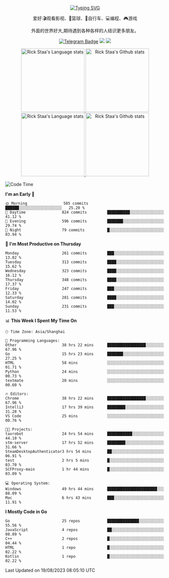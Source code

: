 <div align="center"> 

[![Typing SVG](https://readme-typing-svg.herokuapp.com?size=25&duration=2500&color=eeeeee&vCenter=true&width=200&height=40&lines=Hi+there+%F0%9F%91%8B%F0%9F%8F%BB;I'm+DanBai)](https://git.io/typing-svg)

爱好:🎬观看影视、🏀篮球、🚴自行车、💻编程、🎮游戏

外面的世界好大,期待遇到各种各样的人结识更多朋友。

[![Telegram Badge](https://img.shields.io/badge/-Telegram-blue?style=flat&logo=Telegram&logoColor=white)](https://t.me/danbai9420) 
[![](https://img.shields.io/badge/-Blog-brightgreen?style=flat&logo=Blogger&logoColor=white)](https://p00q.cn)
[![](https://img.shields.io/badge/-Email-red?style=flat&logo=Mail.Ru&logoColor=white)](mailto:danbai@88.com)
</div>

<!-- Light Mode -->
<div align="center"> 
<a href="https://github.com/anuraghazra/github-readme-stats#gh-light-mode-only">
<img height=200 src="https://github-readme-stats.vercel.app/api/top-langs/?username=danbai225&layout=compact&langs_count=10&hide_border=1&role=OWNER,COLLABORATOR#gh-light-mode-only" alt="Rick Staa's Language stats" />
</a>
<a href="https://github.com/anuraghazra/github-readme-stats#gh-light-mode-only">
<img height=200 src="https://github-readme-stats.vercel.app/api?username=danbai225&show_icons=true&count_private=true&line_height=28&hide_border=1&include_all_commits=true&card_width=450&role=OWNER,COLLABORATOR&exclude_repo=github-readme-stats#gh-light-mode-only" alt="Rick Staa's Github stats" />
</a>
</div>

<!-- Dark Mode -->
<div align="center"> 
<a href="https://github.com/anuraghazra/github-readme-stats#gh-dark-mode-only">
<img height=200 src="https://github-readme-stats.vercel.app/api/top-langs/?username=danbai225&layout=compact&langs_count=10&hide_border=1&role=OWNER,COLLABORATOR&theme=github_dark#gh-dark-mode-only" alt="Rick Staa's Language stats" />
</a>
<a href="https://github.com/anuraghazra/github-readme-stats#gh-dark-mode-only">
<img height=200 src="https://github-readme-stats.vercel.app/api?username=danbai225&show_icons=true&count_private=true&line_height=28&hide_border=1&include_all_commits=true&card_width=450&role=OWNER,COLLABORATOR&exclude_repo=github-readme-stats&theme=github_dark#gh-dark-mode-only" alt="Rick Staa's Github stats" />
</a>
</div>

<!--START_SECTION:waka-->
![Code Time](http://img.shields.io/badge/Code%20Time-914%20hrs%2011%20mins-blue)

**I'm an Early 🐤** 

```text
🌞 Morning                505 commits         ██████░░░░░░░░░░░░░░░░░░░   25.20 % 
🌆 Daytime                824 commits         ██████████░░░░░░░░░░░░░░░   41.12 % 
🌃 Evening                596 commits         ███████░░░░░░░░░░░░░░░░░░   29.74 % 
🌙 Night                  79 commits          █░░░░░░░░░░░░░░░░░░░░░░░░   03.94 % 
```
📅 **I'm Most Productive on Thursday** 

```text
Monday                   261 commits         ███░░░░░░░░░░░░░░░░░░░░░░   13.02 % 
Tuesday                  313 commits         ████░░░░░░░░░░░░░░░░░░░░░   15.62 % 
Wednesday                323 commits         ████░░░░░░░░░░░░░░░░░░░░░   16.12 % 
Thursday                 348 commits         ████░░░░░░░░░░░░░░░░░░░░░   17.37 % 
Friday                   247 commits         ███░░░░░░░░░░░░░░░░░░░░░░   12.33 % 
Saturday                 281 commits         ████░░░░░░░░░░░░░░░░░░░░░   14.02 % 
Sunday                   231 commits         ███░░░░░░░░░░░░░░░░░░░░░░   11.53 % 
```


📊 **This Week I Spent My Time On** 

```text
🕑︎ Time Zone: Asia/Shanghai

💬 Programming Languages: 
Other                    38 hrs 22 mins      █████████████████░░░░░░░░   67.96 % 
Go                       15 hrs 23 mins      ███████░░░░░░░░░░░░░░░░░░   27.25 % 
HTML                     58 mins             ░░░░░░░░░░░░░░░░░░░░░░░░░   01.71 % 
Python                   24 mins             ░░░░░░░░░░░░░░░░░░░░░░░░░   00.73 % 
textmate                 20 mins             ░░░░░░░░░░░░░░░░░░░░░░░░░   00.60 % 

🔥 Editors: 
Chrome                   38 hrs 22 mins      █████████████████░░░░░░░░   67.96 % 
IntelliJ                 17 hrs 39 mins      ████████░░░░░░░░░░░░░░░░░   31.28 % 
VS Code                  25 mins             ░░░░░░░░░░░░░░░░░░░░░░░░░   00.76 % 

🐱‍💻 Projects: 
taxrobot                 24 hrs 54 mins      ███████████░░░░░░░░░░░░░░   44.10 % 
stm-server               17 hrs 52 mins      ████████░░░░░░░░░░░░░░░░░   31.66 % 
SteamDesktopAuthenticator3 hrs 54 mins       ██░░░░░░░░░░░░░░░░░░░░░░░   06.91 % 
test                     2 hrs 5 mins        █░░░░░░░░░░░░░░░░░░░░░░░░   03.70 % 
SCFProxy-main            1 hr 44 mins        █░░░░░░░░░░░░░░░░░░░░░░░░   03.09 % 

💻 Operating System: 
Windows                  49 hrs 44 mins      ██████████████████████░░░   88.09 % 
Mac                      6 hrs 43 mins       ███░░░░░░░░░░░░░░░░░░░░░░   11.91 % 
```

**I Mostly Code in Go** 

```text
Go                       25 repos            ██████████████░░░░░░░░░░░   55.56 % 
JavaScript               4 repos             ██░░░░░░░░░░░░░░░░░░░░░░░   08.89 % 
C++                      2 repos             █░░░░░░░░░░░░░░░░░░░░░░░░   04.44 % 
HTML                     1 repo              █░░░░░░░░░░░░░░░░░░░░░░░░   02.22 % 
Kotlin                   1 repo              █░░░░░░░░░░░░░░░░░░░░░░░░   02.22 % 
```




 Last Updated on 19/08/2023 08:05:10 UTC
<!--END_SECTION:waka-->
